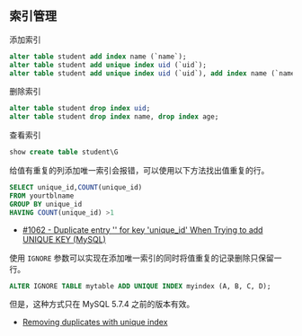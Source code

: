 ## 索引管理

添加索引

```sql
alter table student add index name (`name`);
alter table student add unique index uid (`uid`);
alter table student add unique index uid (`uid`), add index name (`name`),add index age (`age`);
```

删除索引

```sql
alter table student drop index uid;
alter table student drop index name, drop index age;
```

查看索引

```sql
show create table student\G
```

给值有重复的列添加唯一索引会报错，可以使用以下方法找出值重复的行。

```sql
SELECT unique_id,COUNT(unique_id)
FROM yourtblname
GROUP BY unique_id
HAVING COUNT(unique_id) >1
```

- [#1062 - Duplicate entry '' for key 'unique_id' When Trying to add UNIQUE KEY (MySQL)](https://stackoverflow.com/questions/17823322/1062-duplicate-entry-for-key-unique-id-when-trying-to-add-unique-key-my)

使用 `IGNORE` 参数可以实现在添加唯一索引的同时将值重复的记录删除只保留一行。

```sql
ALTER IGNORE TABLE mytable ADD UNIQUE INDEX myindex (A, B, C, D);
```

但是，这种方式只在 MySQL 5.7.4 之前的版本有效。

- [Removing duplicates with unique index](https://dev.mysql.com/doc/refman/5.7/en/alter-table.html)

